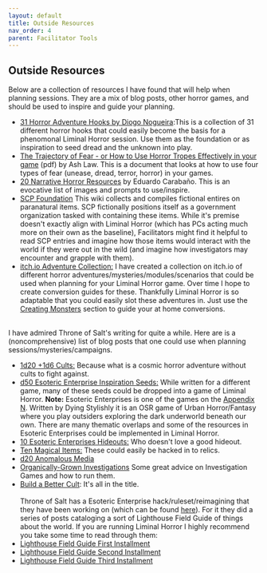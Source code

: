 ```yaml
---
layout: default
title: Outside Resources
nav_order: 4
parent: Facilitator Tools
---
```

## Outside Resources
Below are a collection of resources I have found that will help when planning sessions. They are a mix of blog posts, other horror games, and should be used to inspire and guide your planning.
- [31 Horror Adventure Hooks by Diogo Nogueira](https://twitter.com/diogo_oldskull/status/1311645823969697792):This is a collection of 31 different horror hooks that could easily become the basis for a phenomonal Liminal Horror session. Use them as the foundation or as inspiration to seed dread and the unknown into play.
- [The Trajectory of Fear - or How to Use Horror Tropes Effectively in your game](https://img.fireden.net/tg/image/1453/84/1453840962349.pdf) (pdf) by Ash Law. This is a document that looks at how to use four types of fear (unease, dread, terror, horror) in your games.
- [20 Narrative Horror Resources](https://mordheim.es/20-narrative-horror-resources/) by Eduardo Carabaño. This is an evocative list of images and prompts to use/inspire.
- [SCP Foundation](https://scp-wiki.wikidot.com/) This wiki collects and compiles fictional entires on paranatural items. SCP fictionally positions itself as a government organization tasked with containing these items. While it's premise doesn't exactly align with Liminal Horror (which has PCs acting much more on their own as the baseline), Facilitators might find it helpful to read SCP entries and imagine how those items would interact with the world if they were out in the wild (and imagine how investigators may encounter and grapple with them).
- [itch.io Adventure Collection:](https://itch.io/c/1744889/horror-adventuresmodulesscenariosmysteries) I have created a collection on itch.io of different horror adventures/mysteries/modules/scenarios that could be used when planning for your Liminal Horror game. Over time I hope to create conversion guides for these. Thankfully Liminal Horror is so adaptable that you could easily slot these adventures in. Just use the [Creating Monsters](https://goblinarchives.github.io/LiminalHorror/Liminal%20Horror%20System/Creating%20Monsters/) section to guide your at home conversions.

<br> I have admired Throne of Salt's writing for quite a while. Here are is a (noncomprehensive) list of blog posts that one could use when planning sessions/mysteries/campaigns.
- [1d20 +1d6 Cults:](https://throneofsalt.blogspot.com/2017/11/1d20-1d6-cults.html) Because what is a cosmic horror adventure without cults to fight against.
- [d50 Esoteric Enterprise Inspiration Seeds:](https://throneofsalt.blogspot.com/2019/12/just-like-back-in-g-days.html) While written for a different game, many of these seeds could be dropped into a game of Liminal Horror. **Note:** Esoteric Enterprises is one of the games on the [Appendix N](https://goblinarchives.github.io/LiminalHorror/Appendix%20N/). Written by Dying Stylishly it is an OSR game of Urban Horror/Fantasy where you play outsiders exploring the dark underworld beneath our own. There are many thematic overlaps and some of the resources in Esoteric Enterprises could be implemented in Liminal Horror.
- [10 Esoteric Enterprises Hideouts:](https://throneofsalt.blogspot.com/2019/10/10-esoteric-enterprises-hideouts.html) Who doesn't love a good hideout.
- [Ten Magical Items:](https://throneofsalt.blogspot.com/2019/11/ten-magical-items.html) These could easily be hacked in to relics.
- [d20 Anomalous Media](http://throneofsalt.blogspot.com/2020/11/d20-anomalous-media.html)
- [Organically-Grown Investigations](https://throneofsalt.blogspot.com/2020/01/organically-grown-investigations.html) Some great advice on Investigation Games and how to run them.
- [Build a Better Cult](https://throneofsalt.blogspot.com/2018/01/build-better-cult.html): It's all in the title.
<br><br> Throne of Salt has a Esoteric Enterprise hack/ruleset/reimagining that they have been working on (which can be found [here](http://throneofsalt.blogspot.com/2020/03/lighthouse-rules-01.html)). For it they did a series of posts cataloging a sort of Lighthouse Field Guide of things about the world. If you are running Liminal Horror I highly recommend you take some time to read through them:
- [Lighthouse Field Guide First Installment](https://throneofsalt.blogspot.com/2020/02/esoteric-enterprises-exhibition.html)
- [Lighthouse Field Guide Second Installment](http://throneofsalt.blogspot.com/2020/05/further-exceprts-from-lighthouse-field.html)
- [Lighthouse Field Guide Third Installment](http://throneofsalt.blogspot.com/2020/08/excerpts-from-lighthouse-field-guide.html)
